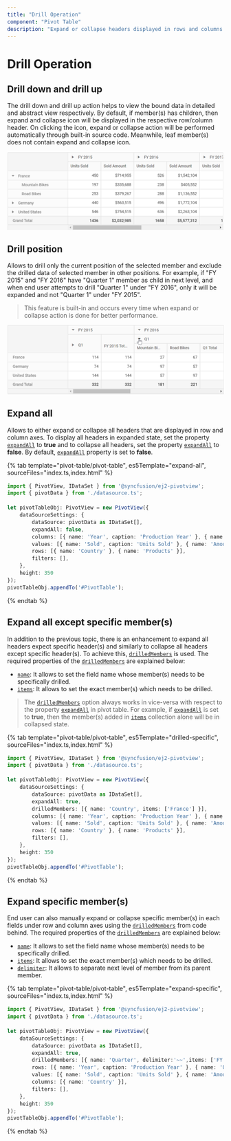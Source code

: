 ```yaml
---
title: "Drill Operation"
component: "Pivot Table"
description: "Expand or collapse headers displayed in rows and columns."
---
```


# Drill Operation

## Drill down and drill up

The drill down and drill up action helps to view the bound data in detailed and abstract view respectively. By default, if member(s) has children, then expand and collapse icon will be displayed in the respective row/column header. On clicking the icon, expand or collapse action will be performed automatically through built-in source code. Meanwhile, leaf member(s) does not contain expand and collapse icon.

![output](images/drill.png)

## Drill position

Allows to drill only the current position of the selected member and exclude the drilled data of selected member in other positions. For example, if "FY 2015" and "FY 2016" have "Quarter 1" member as child in next level, and when end user attempts to drill "Quarter 1" under "FY 2016", only it will be expanded and not "Quarter 1" under "FY 2015".

> This feature is built-in and occurs every time when expand or collapse action is done for better performance.

![output](images/drill_position.png)

## Expand all

Allows to either expand or collapse all headers that are displayed in row and column axes. To display all headers in expanded state, set the property [`expandAll`](https://ej2.syncfusion.com/javascript/documentation/api/pivotview/dataSourceSettingsModel/#expandall) to **true** and to collapse all headers, set the property [`expandAll`](https://ej2.syncfusion.com/javascript/documentation/api/pivotview/dataSourceSettingsModel/#expandall) to **false**. By default, [`expandAll`](https://ej2.syncfusion.com/javascript/documentation/api/pivotview/dataSourceSettingsModel/#expandall) property is set to **false**.

{% tab template="pivot-table/pivot-table", es5Template="expand-all", sourceFiles="index.ts,index.html" %}

```typescript
import { PivotView, IDataSet } from '@syncfusion/ej2-pivotview';
import { pivotData } from './datasource.ts';

let pivotTableObj: PivotView = new PivotView({
    dataSourceSettings: {
        dataSource: pivotData as IDataSet[],
        expandAll: false,
        columns: [{ name: 'Year', caption: 'Production Year' }, { name: 'Quarter' }],
        values: [{ name: 'Sold', caption: 'Units Sold' }, { name: 'Amount', caption: 'Sold Amount' }],
        rows: [{ name: 'Country' }, { name: 'Products' }],
        filters: [],
    },
    height: 350
});
pivotTableObj.appendTo('#PivotTable');

```

{% endtab %}

## Expand all except specific member(s)

In addition to the previous topic, there is an enhancement to expand all headers expect specific header(s) and similarly to collapse all headers except specific header(s). To achieve this, [`drilledMembers`](https://ej2.syncfusion.com/javascript/documentation/api/pivotview/drillOptions/) is used. The required properties of the [`drilledMembers`](https://ej2.syncfusion.com/javascript/documentation/api/pivotview/drillOptions/) are explained below:

* [`name`](https://ej2.syncfusion.com/javascript/documentation/api/pivotview/drillOptions/#name): It allows to set the field name whose member(s) needs to be specifically drilled.
* [`items`](https://ej2.syncfusion.com/javascript/documentation/api/pivotview/drillOptions/#items): It allows to set the exact member(s) which needs to be drilled.

> The [`drilledMembers`](https://ej2.syncfusion.com/javascript/documentation/api/pivotview/drillOptions/) option always works in vice-versa with respect to the property [`expandAll`](https://ej2.syncfusion.com/javascript/documentation/api/pivotview/dataSourceSettingsModel/#expandall) in pivot table. For example, if [`expandAll`](https://ej2.syncfusion.com/javascript/documentation/api/pivotview/dataSourceSettingsModel/#expandall) is set to **true**, then the member(s) added in [`items`](https://ej2.syncfusion.com/javascript/documentation/api/pivotview/drillOptions/#items) collection alone will be in collapsed state.

{% tab template="pivot-table/pivot-table", es5Template="drilled-specific", sourceFiles="index.ts,index.html" %}

```typescript
import { PivotView, IDataSet } from '@syncfusion/ej2-pivotview';
import { pivotData } from './datasource.ts';

let pivotTableObj: PivotView = new PivotView({
    dataSourceSettings: {
        dataSource: pivotData as IDataSet[],
        expandAll: true,
        drilledMembers: [{ name: 'Country', items: ['France'] }],
        columns: [{ name: 'Year', caption: 'Production Year' }, { name: 'Quarter' }],
        values: [{ name: 'Sold', caption: 'Units Sold' }, { name: 'Amount', caption: 'Sold Amount' }],
        rows: [{ name: 'Country' }, { name: 'Products' }],
        filters: [],
    },
    height: 350
});
pivotTableObj.appendTo('#PivotTable');

```

{% endtab %}

## Expand specific member(s)

End user can also manually expand or collapse specific member(s) in each fields under row and column axes using the [`drilledMembers`](https://ej2.syncfusion.com/javascript/documentation/api/pivotview/drillOptions/) from code behind. The required properties of the [`drilledMembers`](https://ej2.syncfusion.com/javascript/documentation/api/pivotview/drillOptions/) are explained below:

* [`name`](https://ej2.syncfusion.com/javascript/documentation/api/pivotview/drillOptions/#name): It allows to set the field name whose member(s) needs to be specifically drilled.
* [`items`](https://ej2.syncfusion.com/javascript/documentation/api/pivotview/drillOptions/#items): It allows to set the exact member(s) which needs to be drilled.
* [`delimiter`](https://ej2.syncfusion.com/javascript/documentation/api/pivotview/drillOptions/#delimiter): It allows to separate next level of member from its parent member.

{% tab template="pivot-table/pivot-table", es5Template="expand-specific", sourceFiles="index.ts,index.html" %}

```typescript
import { PivotView, IDataSet } from '@syncfusion/ej2-pivotview';
import { pivotData } from './datasource.ts';

let pivotTableObj: PivotView = new PivotView({
    dataSourceSettings: {
        dataSource: pivotData as IDataSet[],
        expandAll: true,
        drilledMembers: [{ name: 'Quarter', delimiter:'~~',items: ['FY 2015~~Q1'] }, { name: 'Year', items: ['FY 2015','FY 2016'] }],
        rows: [{ name: 'Year', caption: 'Production Year' }, { name: 'Quarter' }, { name: 'Products' }],
        values: [{ name: 'Sold', caption: 'Units Sold' }, { name: 'Amount', caption: 'Sold Amount' }],
        columns: [{ name: 'Country' }],
        filters: [],
    },
    height: 350
});
pivotTableObj.appendTo('#PivotTable');

```

{% endtab %}